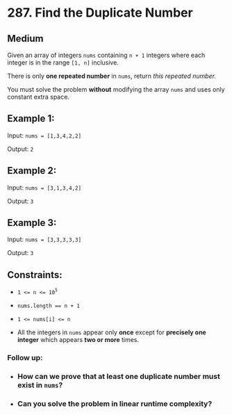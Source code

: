 # 287. Find the Duplicate Number

## Medium

Given an array of integers `nums` containing `n + 1` integers where each integer is in the range `[1, n]` inclusive.

There is only **one repeated number** in `nums`, return _this repeated number._

You must solve the problem **without** modifying the array `nums` and uses only constant extra space.

## Example 1:

Input: `nums = [1,3,4,2,2]`

Output: `2`

## Example 2:

Input: `nums = [3,1,3,4,2]`

Output: `3`

## Example 3:

Input: `nums = [3,3,3,3,3]`

Output: `3`

## Constraints:

- `1 <= n <= 10`<sup>`5`</sup>

- `nums.length == n + 1`

- `1 <= nums[i] <= n`

- All the integers in `nums` appear only **once** except for **precisely one integer** which appears **two or more** times.

### Follow up:

- ### How can we prove that at least one duplicate number must exist in `nums`?
- ### Can you solve the problem in linear runtime complexity?
